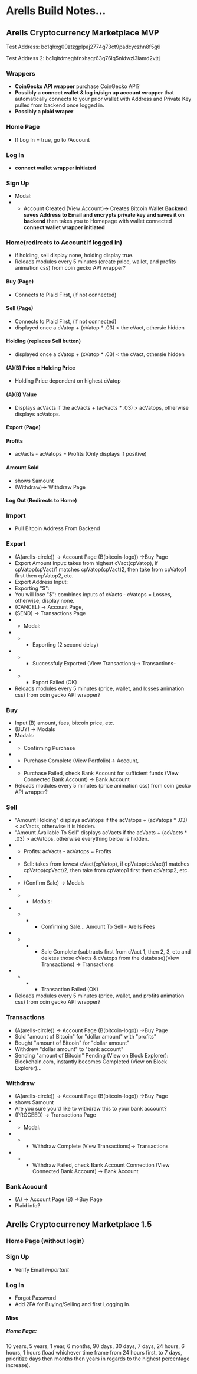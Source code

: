 # Arells Build Notes...

## Arells Cryptocurrency Marketplace MVP

Test Address: bc1qhxg00ztzgplpaj2774g73ct9padcyczhn8f5g6

Test Address 2: bc1qltdmeghfnxhaqr63q76lq5nldwzl3lamd2vjtj

### Wrappers
- **CoinGecko API wrapper** purchase CoinGecko API?
- **Possibly a connect wallet & log in/sign up account wrapper** that automatically connects to your prior wallet with Address and Private Key pulled from backend once logged in.
- **Possibly a plaid wraper**

### Home Page
- If Log In = true, go to /Account

### Log In
- **connect wallet wrapper initiated**

### Sign Up
- Modal:
- - Account Created (View Account)-> Creates Bitcoin Wallet **Backend: saves Address to Email and encrypts private key and saves it on backend** then takes you to Homepage with wallet connected **connect wallet wrapper initiated**

### Home(redirects to Account if logged in)
- if holding, sell display none, holding display true.
- Reloads modules every 5 minutes (create price, wallet, and profits animation css) from coin gecko API wrapper?


 #### Buy (Page)
 - Connects to Plaid First, (if not connected)

 #### Sell (Page)
 - Connects to Plaid First, (if not connected)
 - displayed once a cVatop + (cVatop * .03) > the cVact, othersie hidden

 #### Holding (replaces Sell button)
 - displayed once a cVatop + (cVatop * .03) < the cVact, othersie hidden

 #### (A)(B) Price = Holding Price
 - Holding Price dependent on highest cVatop

 #### (A)(B) Value
 - Displays acVacts if the acVacts + (acVacts * .03) > acVatops, otherwise displays acVatops.

 #### Export (Page)

 #### Profits
 - acVacts - acVatops = Profits (Only displays if positive)

 #### Amount Sold
 - shows $amount
 - (Withdraw)-> Withdraw Page

 #### Log Out (Redirects to Home)


### Import
- Pull Bitcoin Address From Backend

### Export
- (A(arells-circle)) -> Account Page (B(bitcoin-logo)) ->Buy Page
- Export Amount Input: takes from highest cVact(cpVatop), if cpVatop(cpVact)1 matches cpVatop(cpVact)2, then take from cpVatop1 first then cpVatop2, etc.
- Export Address Input:
- Exporting "$": 
- You will lose "$": combines inputs of cVacts - cVatops = Losses, otherwise, display none.
- (CANCEL) -> Account Page, 
- (SEND) -> Transactions Page
- - Modal:
- - - Exporting (2 second delay)
- - - Successfuly Exported (View Transactions)-> Transactions-
- - - Export Failed (OK)
- Reloads modules every 5 minutes (price, wallet, and losses animation css) from coin gecko API wrapper?

### Buy
- Input (B) amount, fees, bitcoin price, etc.
- (BUY) -> Modals
- Modals: 
- - Confirming Purchase
- - Purchase Complete (View Portfolio)-> Account, 
- - Purchase Failed, check Bank Account for sufficient funds (View Connected Bank Account) -> Bank Account
- Reloads modules every 5 minutes (price animation css) from coin gecko API wrapper?

### Sell
- "Amount Holding" displays acVatops if the acVatops + (acVatops * .03) < acVacts, otherwise it is hidden.
- "Amount Available To Sell" displays acVacts if the acVacts + (acVacts * .03) > acVatops, otherwise everything below is hidden.
- - Profits: acVacts - acVatops = Profits
- - Sell: takes from lowest cVact(cpVatop), if cpVatop(cpVact)1 matches cpVatop(cpVact)2, then take from cpVatop1 first then cpVatop2, etc.
- - (Confirm Sale) -> Modals
- - - Modals: 
- - - - Confirming Sale... Amount To Sell - Arells Fees
- - - - Sale Complete (subtracts first from cVact 1, then 2, 3, etc and deletes those cVacts & cVatops from the database)(View Transactions) -> Transactions
- - - - Transaction Failed (OK)
- Reloads modules every 5 minutes (price, wallet, and profits animation css) from coin gecko API wrapper?


### Transactions
- (A(arells-circle)) -> Account Page (B(bitcoin-logo)) ->Buy Page
- Sold "amount of Bitcoin" for "dollar amount" with "profits"
- Bought "amount of Bitcoin" for "dollar amount"
- Withdrew "dollar amount" to "bank account"
- Sending "amount of Bitcoin" Pending (View on Block Explorer): Blockchain.com, instantly becomes Completed (View on Block Explorer)...

### Withdraw
- (A(arells-circle)) -> Account Page (B(bitcoin-logo)) ->Buy Page
- shows $amount
- Are you sure you'd like to withdraw this to your bank account?
- (PROCEED) -> Transactions Page
- - Modal:
- - - Withdraw Complete (View Transactions)-> Transactions
- - - Withdraw Failed, check Bank Account Connection (View Connected Bank Account) -> Bank Account

### Bank Account
- (A) -> Account Page (B) ->Buy Page
- Plaid info?

## Arells Cryptocurrency Marketplace 1.5

### Home Page (without login)

### Sign Up
- Verify Email *important*

### Log In
- Forgot Password 
- Add 2FA for Buying/Selling and first Logging In.

#### Misc

##### Home Page:
10 years, 5 years, 1 year, 6 months, 90 days, 30 days, 7 days, 24 hours, 6 hours, 1 hours (load whichever time frame from 24 hours first, to 7 days, prioritize days then months then years in regards to the highest percentage increase).


